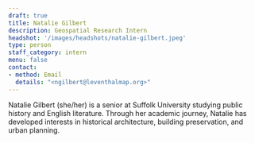 ```yaml
---
draft: true
title: Natalie Gilbert
description: Geospatial Research Intern
headshot: '/images/headshots/natalie-gilbert.jpeg'
type: person
staff_category: intern
menu: false
contact:
- method: Email
  details: "<ngilbert@leventhalmap.org>"
---
```


Natalie Gilbert (she/her) is a senior at Suffolk University studying public history and English literature. Through her academic journey, Natalie has developed interests in historical architecture, building preservation, and urban planning. 